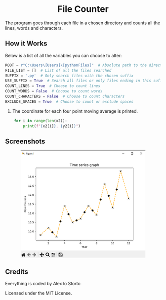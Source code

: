 <h1 align="center">File Counter</h1>

The program goes through each file in a chosen directory and counts all the lines, words and characters.

## How it Works 

Below is a list of all the variables you can choose to alter:

``` python
ROOT = r"C:\Users\[Users]\[pythonFiles]"  # Absolute path to the directory you want to search
FILE_LIST = []  # List of all the files searched
SUFFIX = '.py'  # Only search files with the chosen suffix
USE_SUFFIX = True  # Search all files or only files ending in this suffix
COUNT_LINES = True  # Choose to count lines
COUNT_WORDS = False  # Choose to count words
COUNT_CHARACTERS = False  # Choose to count characters
EXCLUDE_SPACES = True  # Choose to count or exclude spaces
```

1) The coordinate for each four point moving average is printed.

``` python
    for i in range(len(x2)):
        print(f"{x2[i]}, {y2[i]}")
```

## Screenshots
<p align="center"><img width="80%" src="https://github.com/alexlostorto/Statistics/raw/main/git_images/four_point_moving_averages.png" alt="four point moving averages displayed on a graph using matplotlib" /></p>

## Credits 

Everything is coded by Alex lo Storto

Licensed under the MIT License.
